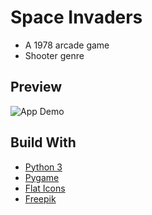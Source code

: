 # Space Invaders

> 

- A 1978 arcade game
- Shooter genre

## Preview

![App Demo](/demo/Space_Invaders_Clone_Demo.GIF)

## Build With

- [Python 3](https://www.python.org/)
- [Pygame](https://www.pygame.org/)
- [Flat Icons](https://www.flaticon.com/)
- [Freepik](https://www.freepik.com/)